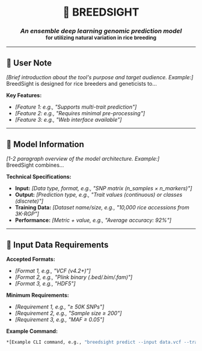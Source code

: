 <h1 align="center">
  <b>🧬 BREEDSIGHT</b>
</h1>

<h3 align="center">
  <i>An ensemble deep learning genomic prediction model</i><br>
  <small>for utilizing natural variation in rice breeding</small>
</h3>

---

## 📝 User Note
*[Brief introduction about the tool's purpose and target audience. Example:]*  
BreedSight is designed for rice breeders and geneticists to...

**Key Features:**
- *[Feature 1: e.g., "Supports multi-trait prediction"]*
- *[Feature 2: e.g., "Requires minimal pre-processing"]*
- *[Feature 3: e.g., "Web interface available"]*

---

## 🧠 Model Information
*[1-2 paragraph overview of the model architecture. Example:]*  
BreedSight combines...

**Technical Specifications:**
- **Input:** *[Data type, format, e.g., "SNP matrix (n_samples × n_markers)"]*
- **Output:** *[Prediction type, e.g., "Trait values (continuous) or classes (discrete)"]*
- **Training Data:** *[Dataset name/size, e.g., "10,000 rice accessions from 3K-RGP"]*
- **Performance:** *[Metric + value, e.g., "Average accuracy: 92%"]*

---

## 📂 Input Data Requirements
**Accepted Formats:**
- *[Format 1, e.g., "VCF (v4.2+)"]*
- *[Format 2, e.g., "Plink binary (.bed/.bim/.fam)"]*
- *[Format 3, e.g., "HDF5"]*

**Minimum Requirements:**
- *[Requirement 1, e.g., "≥ 50K SNPs"]*
- *[Requirement 2, e.g., "Sample size ≥ 200"]*
- *[Requirement 3, e.g., "MAF ≥ 0.05"]*

**Example Command:**
```bash
*[Example CLI command, e.g., "breedsight predict --input data.vcf --trait yield"]*
